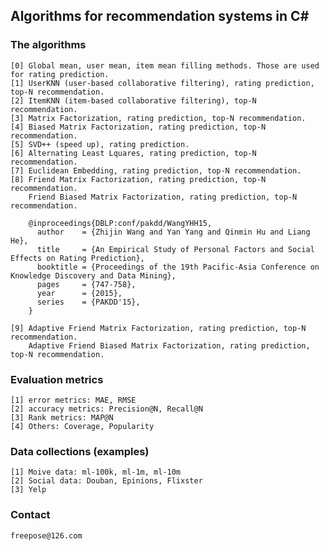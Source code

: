 ## Algorithms for recommendation systems in C#

### The algorithms
	[0] Global mean, user mean, item mean filling methods. Those are used for rating prediction.
	[1] UserKNN (user-based collaborative filtering), rating prediction, top-N recommendation.
	[2] ItemKNN (item-based collaborative filtering), top-N recommendation.
	[3] Matrix Factorization, rating prediction, top-N recommendation.
	[4] Biased Matrix Factorization, rating prediction, top-N recommendation.
	[5] SVD++ (speed up), rating prediction.
	[6] Alternating Least Lquares, rating prediction, top-N recommendation.
	[7] Euclidean Embedding, rating prediction, top-N recommendation.
	[8] Friend Matrix Factorization, rating prediction, top-N recommendation.
	    Friend Biased Matrix Factorization, rating prediction, top-N recommendation.
		
	    @inproceedings{DBLP:conf/pakdd/WangYHH15,
	      author    = {Zhijin Wang and Yan Yang and Qinmin Hu and Liang He},
	      title     = {An Empirical Study of Personal Factors and Social Effects on Rating Prediction},
	      booktitle = {Proceedings of the 19th Pacific-Asia Conference on Knowledge Discovery and Data Mining},
	      pages     = {747-758},
	      year      = {2015},
	      series    = {PAKDD'15},
	    }
	    
	[9] Adaptive Friend Matrix Factorization, rating prediction, top-N recommendation.  
	    Adaptive Friend Biased Matrix Factorization, rating prediction, top-N recommendation.

### Evaluation metrics
	[1] error metrics: MAE, RMSE
	[2] accuracy metrics: Precision@N, Recall@N
	[3] Rank metrics: MAP@N
	[4] Others: Coverage, Popularity

### Data collections (examples)
	[1] Moive data: ml-100k, ml-1m, ml-10m
	[2] Social data: Douban, Epinions, Flixster
	[3] Yelp

### Contact
	freepose@126.com
